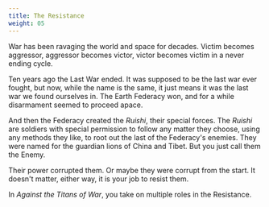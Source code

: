 ```yaml
---
title: The Resistance
weight: 05
---
```


War has been ravaging the world and space for decades. Victim becomes aggressor,
aggressor becomes victor, victor becomes victim in a never ending cycle.

Ten years ago the Last War ended. It was supposed to be the last war ever
fought, but now, while the name is the same, it just means it was the last war
we found ourselves in. The Earth Federacy won, and for a while disarmament
seemed to proceed apace.

And then the Federacy created the _Ruishi_, their special forces. The _Ruishi_
are soldiers with special permission to follow any matter they choose, using any
methods they like, to root out the last of the Federacy's enemies. They were
named for the guardian lions of China and Tibet. But you just call them the
Enemy.

Their power corrupted them. Or maybe they were corrupt from the start. It doesn't
matter, either way, it is your job to resist them.

In _Against the Titans of War_, you take on multiple roles in the Resistance.
